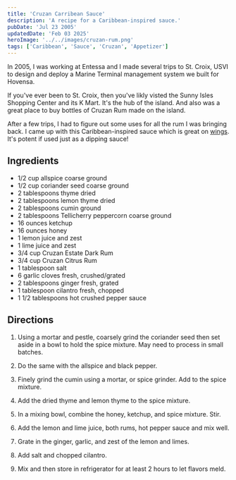 ```yaml
---
title: 'Cruzan Carribean Sauce'
description: 'A recipe for a Caribbean-inspired sauce.'
pubDate: 'Jul 23 2005'
updatedDate: 'Feb 03 2025'
heroImage: '../../images/cruzan-rum.png'
tags: ['Caribbean', 'Sauce', 'Cruzan', 'Appetizer']
---
```


In 2005, I was working at Entessa and I made several trips to St. Croix, USVI to design and deploy a Marine Terminal management system we built for Hovensa.

If you've ever been to St. Croix, then you've likly visted the Sunny Isles Shopping Center and its K Mart. It's the hub of the island. And also was a great place to buy bottles of Cruzan Rum made on the island.

After a few trips, I had to figure out some uses for all the rum I was bringing back. I came up with this Caribbean-inspired sauce which is great on [wings](/blog/recipe-spicy-cruzan-chicken-wings). It's potent if used just as a dipping sauce!

## Ingredients

- 1/2 cup allspice coarse ground
- 1/2 cup coriander seed coarse ground
- 2 tablespoons thyme dried
- 2 tablespoons lemon thyme dried
- 2 tablespoons cumin ground
- 2 tablespoons Tellicherry peppercorn coarse ground
- 16 ounces ketchup
- 16 ounces honey
- 1 lemon juice and zest
- 1 lime juice and zest
- 3/4 cup Cruzan Estate Dark Rum
- 3/4 cup Cruzan Citrus Rum
- 1 tablespoon salt
- 6 garlic cloves fresh, crushed/grated
- 2 tablespoons ginger fresh, grated
- 1 tablespoon cilantro fresh, chopped
- 1 1/2 tablespoons hot crushed pepper sauce

## Directions

1. Using a mortar and pestle, coarsely grind the coriander seed then set aside in a bowl to hold the spice mixture. May need to process in small batches.

2. Do the same with the allspice and black pepper.

3. Finely grind the cumin using a mortar, or spice grinder. Add to the spice mixture.

4. Add the dried thyme and lemon thyme to the spice mixture.

5. In a mixing bowl, combine the honey, ketchup, and spice mixture. Stir.

6. Add the lemon and lime juice, both rums, hot pepper sauce and mix well.

7. Grate in the ginger, garlic, and zest of the lemon and limes.

8. Add salt and chopped cilantro.

9. Mix and then store in refrigerator for at least 2 hours to let flavors meld.
